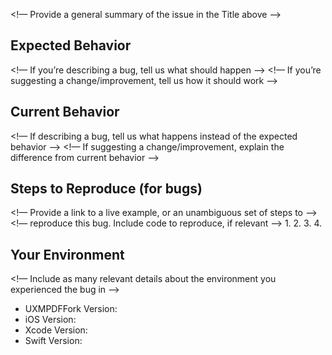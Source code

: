 <!— Provide a general summary of the issue in the Title above —>

## Expected Behavior
<!— If you’re describing a bug, tell us what should happen —>
<!— If you’re suggesting a change/improvement, tell us how it should work —>

## Current Behavior
<!— If describing a bug, tell us what happens instead of the expected behavior —>
<!— If suggesting a change/improvement, explain the difference from current behavior —>

## Steps to Reproduce (for bugs)
<!— Provide a link to a live example, or an unambiguous set of steps to —>
<!— reproduce this bug. Include code to reproduce, if relevant —>
1.
2.
3.
4.


## Your Environment
<!— Include as many relevant details about the environment you experienced the bug in —>
* UXMPDFFork Version:
* iOS Version:
* Xcode Version:
* Swift Version:
